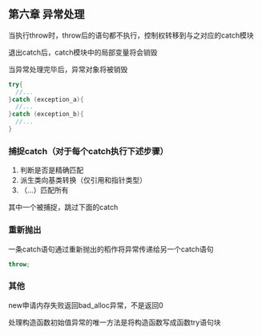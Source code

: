 ## 第六章 异常处理

当执行throw时，throw后的语句都不执行，控制权转移到与之对应的catch模块

退出catch后，catch模块中的局部变量将会销毁

当异常处理完毕后，异常对象将被销毁

```C++
try{
  //...
}catch (exception_a){
  //...
}catch (exception_b){
  //...
}
```

### 捕捉catch（对于每个catch执行下述步骤）

1. 判断是否是精确匹配
2. 派生类向基类转换（仅引用和指针类型）
3. （...）匹配所有

其中一个被捕捉，跳过下面的catch

### 重新抛出

一条catch语句通过重新抛出的稻作将异常传递给另一个catch语句

```C++
throw;
```

### 其他

new申请内存失败返回bad_alloc异常，不是返回0

处理构造函数初始值异常的唯一方法是将构造函数写成函数try语句块

